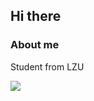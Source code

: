 ## Hi there

### About me

Student from LZU


<a href="https://github.com/sky130">
    <img align="center" src="https://github-readme-stats.vercel.app/api?username=lyscf&show_icons=true&include_all_commits=true" />
</a>
